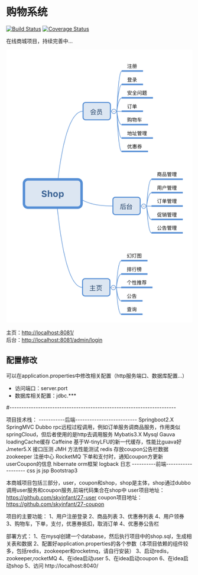购物系统
=====================
[![Build Status](https://travis-ci.org/xdclass/shop.svg?branch=master)](https://travis-ci.org/xdclass/shop) [![Coverage Status](https://coveralls.io/repos/github/xdclass/shop/badge.svg?branch=master)](https://coveralls.io/github/xdclass/shop?branch=master)  

在线商城项目，持续完善中...

![功能导图](img/module.png)


主页：[http://localhost:8081/](localhost:8081/)  
后台：[http://localhost:8081/admin/login](localhost:8081/admin/login)  

## 配置修改
可以在application.properties中修改相关配置（http服务端口、数据库配置...）

- 访问端口：server.port
- 数据库相关配置：jdbc.***

#----------------------------------------------------------------------

项⽬技术栈：
-----------后端--------------------------
Springboot2.X
SpringMVC
Dubbo          rpc远程过程调用，例如订单服务调商品服务，作用类似springCloud，但后者使用的是http去调用服务
Mybatis3.X
Mysql
Gauva          loadingCache缓存
Caffeine       基于W-tinyLFU的新一代缓存，性能比guava好
Jmeter5.X     接口压测
JMH          方法性能测试
redis        存放coupon公告栏数据
zookeeper    注册中心
RocketMQ     下单和支付时，通知coupon方更新userCoupon的信息
hibernate     orm框架
logback        日志
----------前端-------------------
css
js
jsp
Bootstrap3


本商城项目包括三部分，user，coupon和shop，shop是主体，shop通过dubbo调用user服务和coupon服务,前端代码集合在shop中
user项目地址：https://github.com/skyinfant/27-user
coupon项目地址：https://github.com/skyinfant/27-coupon

项目的主要功能：
1、用户注册登录
2、商品列表
3、优惠券列表
4、用户领券
3、购物车，下单，支付，优惠券抵扣，取消订单
4、优惠券公告栏


部署方式：
1、在mysql创建一个database，然后执行项目中的shop.sql，生成相关表和数据
2、配置好application.properties的各个参数（本项目依赖的组件较多，包括redis，zookeeper和rocketmq，请自行安装）
3、启动redis，zookeeper,rocketMQ
4、在idea启动user
5、在idea启动coupon
6、在idea启动shop
5、访问  http://localhost:8040/




